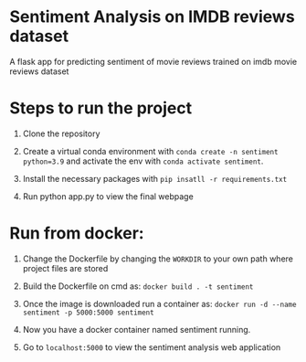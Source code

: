 # Sentiment Analysis on IMDB reviews dataset
A flask app for predicting sentiment of movie reviews trained on imdb movie reviews dataset 



# Steps to run the project

1. Clone the repository

2. Create a virtual conda environment with `conda create -n sentiment python=3.9` and activate the env with `conda activate sentiment`.

3. Install the necessary packages with `pip insatll -r requirements.txt`

4. Run python app.py to view the final webpage

# Run from docker:

1. Change the Dockerfile by changing the `WORKDIR` to your own path where project files are stored

2. Build the Dockerfile on cmd as: `docker build . -t sentiment`

3. Once the image is downloaded run a container as: `docker run -d --name sentiment -p 5000:5000 sentiment`

4. Now you have a docker container named sentiment running.

5. Go to `localhost:5000` to view the sentiment analysis web application
 





